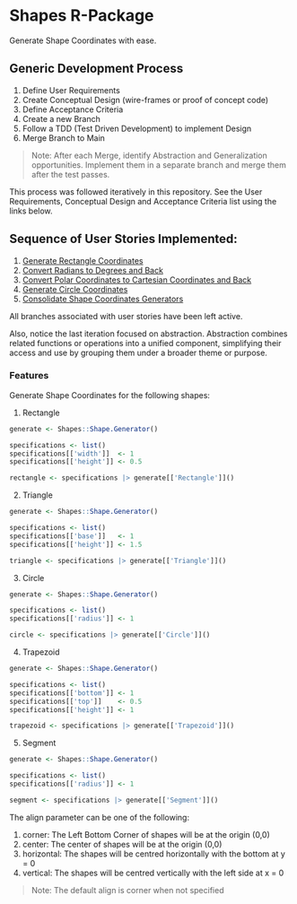 # Shapes R-Package

Generate Shape Coordinates with ease.

## Generic Development Process

1. Define User Requirements
2. Create Conceptual Design (wire-frames or proof of concept code)
3. Define Acceptance Criteria
4. Create a new Branch
5. Follow a TDD (Test Driven Development) to implement Design
6. Merge Branch to Main

> Note: After each Merge, identify Abstraction and Generalization opportunities. Implement them in a separate branch and merge them after the test passes.

This process was followed iteratively in this repository. See the User Requirements, Conceptual Design and Acceptance Criteria list using the links below.

## Sequence of User Stories Implemented:

1. [Generate Rectangle Coordinates](https://github.com/FlippieCoetser/Shapes/issues/1)
2. [Convert Radians to Degrees and Back](https://github.com/FlippieCoetser/Shapes/issues/4)
3. [Convert Polar Coordinates to Cartesian Coordinates and Back](https://github.com/FlippieCoetser/Shapes/issues/5)
4. [Generate Circle Coordinates](https://github.com/FlippieCoetser/Shapes/issues/2)
5. [Consolidate Shape Coordinates Generators](https://github.com/FlippieCoetser/Shapes/issues/9)

All branches associated with user stories have been left active.

Also, notice the last iteration focused on abstraction. Abstraction combines related functions or operations into a unified component, simplifying their access and use by grouping them under a broader theme or purpose.

### Features

Generate Shape Coordinates for the following shapes:

1. Rectangle

```r
generate <- Shapes::Shape.Generator()

specifications <- list()
specifications[['width']]  <- 1
specifications[['height']] <- 0.5

rectangle <- specifications |> generate[['Rectangle']]()
```

2. Triangle

```r
generate <- Shapes::Shape.Generator()

specifications <- list()
specifications[['base']]   <- 1
specifications[['height']] <- 1.5

triangle <- specifications |> generate[['Triangle']]()
```

3. Circle

```r
generate <- Shapes::Shape.Generator()

specifications <- list()
specifications[['radius']] <- 1

circle <- specifications |> generate[['Circle']]()
```

4. Trapezoid

```r
generate <- Shapes::Shape.Generator()

specifications <- list()
specifications[['bottom']] <- 1
specifications[['top']]    <- 0.5
specifications[['height']] <- 1

trapezoid <- specifications |> generate[['Trapezoid']]()
```

5. Segment

```r
generate <- Shapes::Shape.Generator()

specifications <- list()
specifications[['radius']] <- 1

segment <- specifications |> generate[['Segment']]()
```

The align parameter can be one of the following:

1. corner: The Left Bottom Corner of shapes will be at the origin (0,0)
2. center: The center of shapes will be at the origin (0,0)
3. horizontal: The shapes will be centred horizontally with the bottom at y = 0
4. vertical: The shapes will be centred vertically with the left side at x = 0

> Note: The default align is corner when not specified
